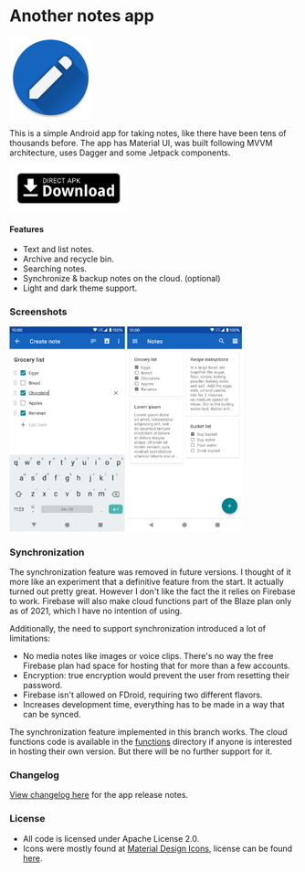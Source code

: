 # Another notes app

![App icon](app/src/main/res/mipmap-xxhdpi/ic_launcher_round.png)

This is a simple Android app for taking notes, like there have been tens of thousands before.
The app has Material UI, was built following MVVM architecture, uses Dagger and some Jetpack
components.

<a href="https://github.com/maltaisn/another-notes-app/releases/tag/v1.0.1"
    target="blank"><img alt="Direct APK download"
    src=".github/assets/direct-apk-download.png"
    height="80"/></a>

#### Features
- Text and list notes.
- Archive and recycle bin.
- Searching notes.
- Synchronize & backup notes on the cloud. (optional)
- Light and dark theme support.

### Screenshots

<img alt="Screenshot 1"
     src="app/src/main/play/listings/en-US/graphics/phone-screenshots/1.png"
     width="40%"/>  <img alt="Screenshot 2"
     src="app/src/main/play/listings/en-US/graphics/phone-screenshots/2.png"
     width="40%"/>

### Synchronization
The synchronization feature was removed in future versions. I thought of it more like an experiment
that a definitive feature from the start. It actually turned out pretty great. However I don't like
the fact the it relies on Firebase to work. Firebase will also make cloud functions part of the Blaze
plan only as of 2021, which I have no intention of using.

Additionally, the need to support synchronization introduced a lot of limitations:

- No media notes like images or voice clips. There's no way the free Firebase plan had space for hosting that for more than a few accounts.
- Encryption: true encryption would prevent the user from resetting their password.
- Firebase isn't allowed on FDroid, requiring two different flavors.
- Increases development time, everything has to be made in a way that can be synced.

The synchronization feature implemented in this branch works. The cloud functions code is available
in the [functions](/functions) directory if anyone is interested in hosting their own version. But
there will be no further support for it.

### Changelog
[View changelog here][changelog] for the app release notes.

### License
- All code is licensed under Apache License 2.0.
- Icons were mostly found at [Material Design Icons][mdi-icons], license can be found
[here][mdi-icons-license].


[changelog]: CHANGELOG.md
[mdi-icons]: https://materialdesignicons.com
[mdi-icons-license]: https://github.com/Templarian/MaterialDesign#license
